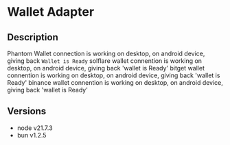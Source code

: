# Wallet Adapter

## Description

Phantom Wallet connection is working on desktop, on android device, giving back `Wallet is Ready`
solflare wallet connention is working on desktop, on android device, giving back 'wallet is Ready'
bitget wallet connention is working on desktop, on android device, giving back 'wallet is Ready'
binance wallet connention is working on desktop, on android device, giving back 'wallet is Ready'
## Versions

- node v21.7.3
- bun v1.2.5
